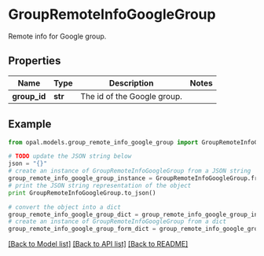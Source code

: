 # GroupRemoteInfoGoogleGroup

Remote info for Google group.

## Properties

Name | Type | Description | Notes
------------ | ------------- | ------------- | -------------
**group_id** | **str** | The id of the Google group. | 

## Example

```python
from opal.models.group_remote_info_google_group import GroupRemoteInfoGoogleGroup

# TODO update the JSON string below
json = "{}"
# create an instance of GroupRemoteInfoGoogleGroup from a JSON string
group_remote_info_google_group_instance = GroupRemoteInfoGoogleGroup.from_json(json)
# print the JSON string representation of the object
print GroupRemoteInfoGoogleGroup.to_json()

# convert the object into a dict
group_remote_info_google_group_dict = group_remote_info_google_group_instance.to_dict()
# create an instance of GroupRemoteInfoGoogleGroup from a dict
group_remote_info_google_group_form_dict = group_remote_info_google_group.from_dict(group_remote_info_google_group_dict)
```
[[Back to Model list]](../README.md#documentation-for-models) [[Back to API list]](../README.md#documentation-for-api-endpoints) [[Back to README]](../README.md)


